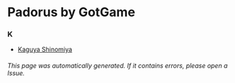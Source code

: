 # Padorus by GotGame

### K
* [Kaguya Shinomiya](https://github.com/shadow578/Project-Padoru/blob/master/table-of-contents/characters/KaguyaShinomiya.md)

###### This page was automatically generated. If it contains errors, please open a Issue.
